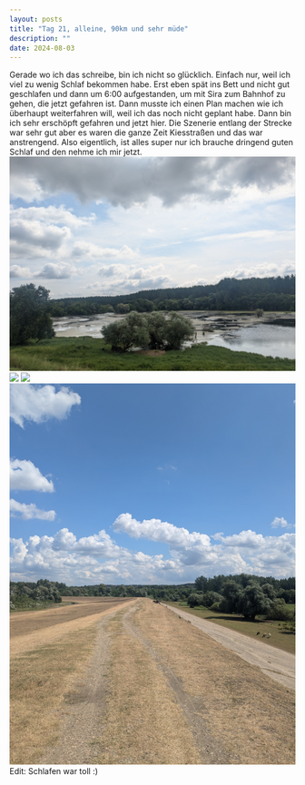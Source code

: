```yaml
---
layout: posts
title: "Tag 21, alleine, 90km und sehr müde"
description: ""
date: 2024-08-03
---
```

Gerade wo ich das schreibe, bin ich nicht so glücklich. Einfach nur, weil ich viel zu wenig Schlaf bekommen habe. Erst eben spät ins Bett und nicht gut geschlafen und dann um 6:00 aufgestanden, um mit Sira zum Bahnhof zu gehen, die jetzt gefahren ist. Dann musste ich einen Plan machen wie ich überhaupt weiterfahren will, weil ich das noch nicht geplant habe. Dann bin ich sehr erschöpft gefahren und jetzt hier. Die Szenerie entlang der Strecke war sehr gut aber es waren die ganze Zeit Kiesstraßen und das war anstrengend. Also eigentlich, ist alles super nur ich brauche dringend guten Schlaf und den nehme ich mir jetzt. ![](/assets/images/PXL_20240803_083259008.jpg)
![](/assets/images/PXL_20240803_105939214.MP.jpg)
![](/assets/images/PXL_20240803_121437195.jpg)
![](/assets/images/PXL_20240803_121443199.jpg)
Edit: Schlafen war toll :)